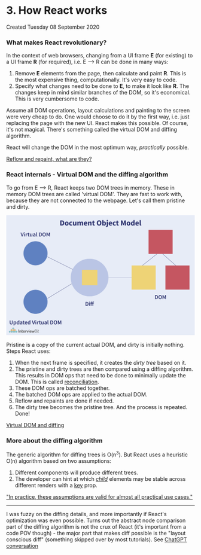 # 3. How React works
Created Tuesday 08 September 2020

### What makes React revolutionary?
In the context of web browsers, changing from a UI frame **E** (for existing) to a UI frame **R** (for required), i.e. E --> R can be done in many ways:
1. Remove **E** elements from the page, then calculate and paint **R**. This is the most expensive thing, computationally. It's very easy to code.
2. Specify what changes need to be done to **E**, to make it look like **R**. The changes keep in mind similar branches of the DOM, so it's economical. This is very cumbersome to code.

Assume all DOM operations, layout calculations and painting to the screen were very cheap to do. One would choose to do it by the first way, i.e. just replacing the page with the new UI. React makes this possible. Of course, it's not magical. There's something called the virtual DOM and diffing algorithm.

React will change the DOM in the most optimum way, *practically* possible.

[Reflow and repaint, what are they?](https://medium.com/swlh/what-the-heck-is-repaint-and-reflow-in-the-browser-b2d0fb980c08)

### React internals - Virtual DOM and the diffing algorithm
To go from E --> R, React keeps two DOM trees in memory. These in memory DOM trees are called 'virtual DOM'. They are fast to work with, because they are not connected to the webpage. Let's call them pristine and dirty.

![](/assets/3_How_React_works-image-1.png)

Pristine is a copy of the current actual DOM, and dirty is initially nothing.
Steps React uses:
1. When the next frame is specified, it creates the *dirty tree* based on it.
2. The pristine and dirty trees are then compared using a diffing algorithm. This results in DOM ops that need to be done to minimally update the DOM. This is called [reconciliation](https://reactjs.org/docs/reconciliation.html#recursing-on-children).
3. These DOM ops are batched together.
4. The batched DOM ops are applied to the actual DOM.
5. Reflow and repaints are done if needed.
6. The dirty tree becomes the pristine tree. And the process is repeated.
Done!

[Virtual DOM and diffing](https://www.pluralsight.com/guides/virtual-dom-difference-maker-react-js)

### More about the diffing algorithm
The generic algorithm for diffing trees is O(n<sup>3</sup>). But React uses a heuristic O(n) algorithm based on two assumptions:
1. Different components will produce different trees.
2. The developer can hint at which [*child*](https://reactjs.org/docs/reconciliation.html#recursing-on-children) elements may be stable across different renders with a [key](https://reactjs.org/docs/reconciliation.html#keys) prop.

["In practice, these assumptions are valid for almost all practical use cases."](https://reactjs.org/docs/reconciliation.html#motivation)

---

I was fuzzy on the diffing details, and more importantly if React's optimization was even possible. Turns out the abstract node comparison part of the diffing algorithm is not the crux of React (it's important from a code POV though) - the major part that makes diff possible is the "layout conscious diff" (something skipped over by most tutorials). See [ChatGPT conversation](../../assets/React-reflow-repaint-ldiff.pdf)
